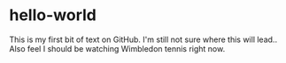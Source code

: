 # hello-world

This is my first bit of text on GitHub.
I'm still not sure where this will lead..
Also feel I should be watching Wimbledon tennis right now.
